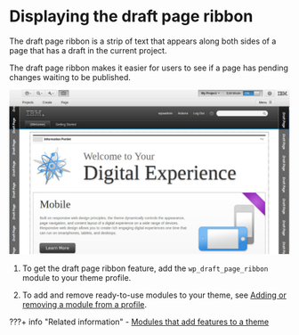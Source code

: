 # Displaying the draft page ribbon

The draft page ribbon is a strip of text that appears along both sides of a page that has a draft in the current project.

The draft page ribbon makes it easier for users to see if a page has pending changes waiting to be published.

![Portal welcome page with the words draft page along both sides.](../../../images/themeopt_ribbon.jpg)

1.  To get the draft page ribbon feature, add the `wp_draft_page_ribbon` module to your theme profile.

2.  To add and remove ready-to-use modules to your theme, see [Adding or removing a module from a profile](../the_module_framework/add_remove_oob_modules/index.md).



???+ info "Related information"
    - [Modules that add features to a theme](../the_module_framework/theme_modules_features.md)

